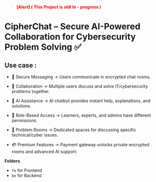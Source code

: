 > <font color="red"> **[Alert] ( This Project is still In - progress )** </font>

# CipherChat – Secure AI-Powered Collaboration for Cybersecurity Problem Solving ✅

## **Use case :** 
* 🔐 Secure Messaging → Users communicate in encrypted chat rooms.

* 🤝 Collaboration → Multiple users discuss and solve IT/cybersecurity problems together.

* 🤖 AI Assistance → AI chatbot provides instant help, explanations, and solutions.

* 👤 Role-Based Access → Learners, experts, and admins have different permissions.

* 📂 Problem Rooms → Dedicated spaces for discussing specific technical/cyber issues.

* 💳 Premium Features → Payment gateway unlocks private encrypted rooms and advanced AI support. 

**Folders**
* `fe` for Frontend
* `be` for Backend  